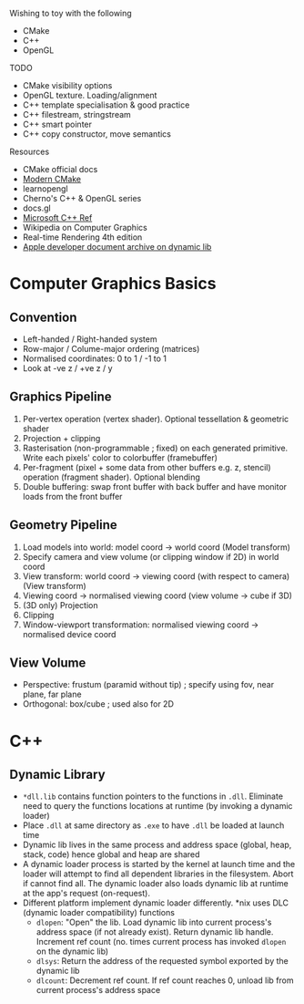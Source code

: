 Wishing to toy with the following
- CMake
- C++
- OpenGL

TODO
- CMake visibility options
- OpenGL texture. Loading/alignment
- C++ template specialisation & good practice
- C++ filestream, stringstream
- C++ smart pointer
- C++ copy constructor, move semantics

Resources
- CMake official docs
- [Modern CMake](https://cliutils.gitlab.io/modern-cmake/)
- learnopengl
- Cherno's C++ & OpenGL series
- docs.gl
- [Microsoft C++ Ref](https://docs.microsoft.com/en-us/cpp/cpp/cpp-language-reference?view=msvc-170)
- Wikipedia on Computer Graphics
- Real-time Rendering 4th edition
- [Apple developer document archive on dynamic lib](https://developer.apple.com/library/archive/documentation/DeveloperTools/Conceptual/DynamicLibraries/100-Articles/OverviewOfDynamicLibraries.html)

# Computer Graphics Basics

## Convention
- Left-handed / Right-handed system
- Row-major / Colume-major ordering (matrices)
- Normalised coordinates: 0 to 1 / -1 to 1
- Look at -ve z / +ve z / y

## Graphics Pipeline
1. Per-vertex operation (vertex shader). Optional tessellation & geometric shader
2. Projection + clipping
3. Rasterisation (non-programmable ; fixed) on each generated primitive. Write each pixels' color to colorbuffer (framebuffer)
4. Per-fragment (pixel + some data from other buffers e.g. z, stencil) operation (fragment shader). Optional blending
5. Double buffering: swap front buffer with back buffer and have monitor loads from the front buffer

## Geometry Pipeline
1. Load models into world: model coord -> world coord (Model transform)
2. Specify camera and view volume (or clipping window if 2D) in world coord
3. View transform: world coord -> viewing coord (with respect to camera) (View transform)
4. Viewing coord -> normalised viewing coord (view volume -> cube if 3D)
5. (3D only) Projection
6. Clipping
7. Window-viewport transformation: normalised viewing coord -> normalised device coord

## View Volume
- Perspective: frustum (paramid without tip) ; specify using fov, near plane, far plane
- Orthogonal: box/cube ; used also for 2D

# C++

## Dynamic Library
- `*dll.lib` contains function pointers to the functions in `.dll`. Eliminate need to query the functions locations at runtime (by invoking a dynamic loader)
- Place `.dll` at same directory as `.exe` to have `.dll` be loaded at launch time
- Dynamic lib lives in the same process and address space (global, heap, stack, code) hence global and heap are shared
- A dynamic loader process is started by the kernel at launch time and the loader will attempt to find all dependent libraries in the filesystem. Abort if cannot find all. The dynamic loader also loads dynamic lib at runtime at the app's request (on-request).
- Different platform implement dynamic loader differently. *nix uses DLC (dynamic loader compatibility) functions
  - `dlopen`: "Open" the lib. Load dynamic lib into current process's address space (if not already exist). Return dynamic lib handle. Increment ref count (no. times current process has invoked `dlopen` on the dynamic lib)
  - `dlsys`: Return the address of the requested symbol exported by the dynamic lib
  - `dlcount`: Decrement ref count. If ref count reaches 0, unload lib from current process's address space
